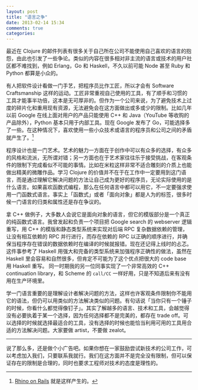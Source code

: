 ```yaml
---
layout: post
title: "语言之争"
date: 2013-02-14 15:34
comments: true
categories: 
---
```


最近在 Clojure 的邮件列表有很多关于自己所在公司不能使用自己喜欢的语言的抱怨，由此也引发了一些争论。类似的内容在很多相对非主流的语言或技术的用户社区都不难找到，例如 Erlang，Go 和 Haskell，不久以前可能 Node 甚至 Ruby 和 Python 都算是小众的。

<!--more-->

有人把软件设计看做一门手艺，把程序员比作工匠，所以才会有 Software Craftsmanship 这样的运动。工匠非常重视自己使用的工具，有了顺手和习惯的工具才能事半功倍，这本是无可厚非的。但作为一个公司来说，为了避免技术上过度的碎片化和重用现有资源，无法避免会在这方面做出或多或少的限制。比如几年以前 Google 在线上面对用户的产品只能使用 C++ 和 Java（YouTube 等收购的产品除外），Python 基本只用于内部工具。现在 Google 发布了 Go，可能选择多了一些。在这种情况下，喜欢使用一些小众技术或语言的程序员和公司之间的矛盾就产生了。[^rhino-on-rails]

程序设计也是一门艺术。艺术的魅力一方面在于创作中可以有众多的选择，有众多的风格和流派，无所谓对错；另一方面也在于艺术家往往乐于接受挑战，在客观条件的限制下完成看似不可能的事情。比如在米粒这样非常不适合雕刻的介质上也能做出精美的微雕作品。学习 Clojure 的价值并不在于在工作中一定要用到这门语言，而是通过理解它解决问题的方法让自己成为更好的程序员，无论实际使用的是什么语言。如果喜欢函数式编程，那么在任何语言中都可以用它，不一定要强求使用一门函数式语言。事实上「函数式」或者「面向对象」都是人为的标签，很多时候一门语言的归类和属性还是存在争议的。

拿 C++ 做例子，大多数人会说它是面向对象的语言，但它的模版部分是一个真正的纯函数式语言。我曾发起和负责一个项目把 Google search 的 webserver 逻辑重写，用 C++ 的模版和静态类型系统来实现对后端 RPC 复杂数据依赖的管理，让没有相互依赖的 RPC 并行进行，而存在依赖的 RPC 以正确的顺序进行，并确保当程序存在错误的数据依赖时在编译的时候就报错。现在还记得上线时的忐忑。这件事参考了 Haskell 用强大和完备的类型系统来加强程序正确性的做法，虽然在 Haskell 里会容易和自然很多，但肯定不可能为了这个优点把很大的 code base 用 Haskell 重写。 同一时期我的另一位同事实现了一个非常高效的 C++ continuation library，和 Scheme 的 `call/CC` 一样好用，只是不知道后来有没有用在生产环境里。

学一门语言重要的是理解设计者解决问题的方法，这样也许客观条件限制你不能用它的语法，但仍可以用类似的方法解决类似的问题。有句话说「当你只有一个锤子的时候，你看什么都觉得像钉子」。其实了解越多的语言、技术和工具，会越觉得没有必要执着于某一个选择，因为任何选择都不是完美的，都存在 trade off。可以选择的时候就选择最适合的工具，没有选择的时候也能恰当利用可用的工具用合适的方法解决问题。大家要做 artist，不要做 zealot。

---

说了那么多，还是做个小广告吧。如果你想在一家鼓励尝试新技术的公司工作，可以考虑加入我们，只要联系我就行。我们在这方面并不是完全没有限制，但可以保证存在的限制是合理的，同时也要求工程师对技术的态度是理性的。

[^rhino-on-rails]: [Rhino on Rails](http://steve-yegge.blogspot.kr/2007/06/rhino-on-rails.html) 就是这样产生的。